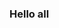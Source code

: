 ### Hello all

<!--
**SamyAguilar/SamyAguilar** is a ✨ _special_ ✨ repository because its `README.md` (this file) appears in your GitHub profile.

Here are some ideas to get started:

- 🔭 I am currently studying Computer Systems Engineering
- 🌱 I am currently acquiring knowledge about advanced programming.
- 👯 I am looking to collaborate with different people to share and acquire new knowledge, as well as to be able to interact in different jobs.
- 💬 Ask me about programming concepts.
- 😄 Pronouns: Samy.
- ⚡ Fun fact: I like chocolate cookies :).
-->
